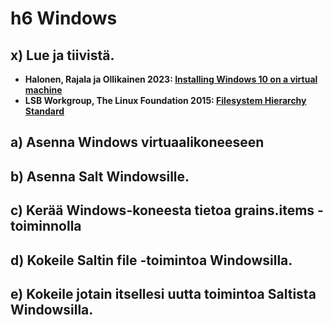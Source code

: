 # h6 Windows
## x) Lue ja tiivistä. 
- <b>Halonen, Rajala ja Ollikainen 2023: [Installing Windows 10 on a virtual machine](https://github.com/therealhalonen/PhishSticks/blob/master/notes/ollikainen/windows.md)</b>
- <b>LSB Workgroup, The Linux Foundation 2015: [Filesystem Hierarchy Standard](https://refspecs.linuxfoundation.org/FHS_3.0/fhs/index.html)</b>

## a) Asenna Windows virtuaalikoneeseen
## b) Asenna Salt Windowsille.
## c) Kerää Windows-koneesta tietoa grains.items -toiminnolla
## d) Kokeile Saltin file -toimintoa Windowsilla.
## e) Kokeile jotain itsellesi uutta toimintoa Saltista Windowsilla.

